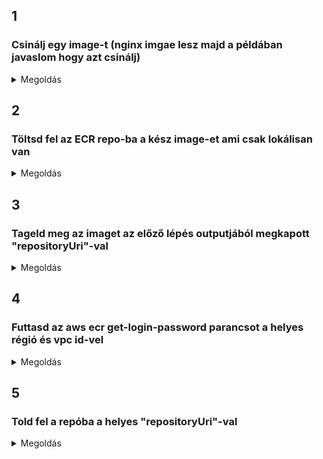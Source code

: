 ## 1
### Csinálj egy image-t (nginx imgae lesz majd a példában javaslom hogy azt csinálj)
<details>
  <summary>Megoldás</summary>

  ```
  Lépj be az EC2 instance-ba és add ki ezt a parancsot:
  docker pull nginx

  Majd ezzel tudod ellenőrizni milyen image-eid vannak:
  docker images
  ```
</details>

## 2
### Töltsd fel az ECR repo-ba a kész image-et ami csak lokálisan van

<details>
  <summary>Megoldás</summary>

  ```
  aws ecr create-repository --repository-name nginx

  Ha minden jól ment ez a kapott output:
  {
    "repository": {
        "registryId": "aws_account_id",
        "repositoryName": "nginx",
        "repositoryArn": "arn:aws:ecr:us-east-1:aws_account_id:repository/nginx",
        "createdAt": 1505337806.0,
        "repositoryUri": "aws_account_id.dkr.ecr.us-east-1.amazonaws.com/nginx"
    }
  }
  ```
</details>

## 3
### Tageld meg az imaget az előző lépés outputjából megkapott "repositoryUri"-val

<details>
  <summary>Megoldás</summary>

  ```
  docker tag nginx:latest aws_account_id.dkr.ecr.us-east-1.amazonaws.com/nginx:latest
  ```
</details>

## 4
### Futtasd az aws ecr get-login-password parancsot a helyes régió és vpc id-vel

<details>
  <summary>Megoldás</summary>

  ```
  aws ecr get-login-password --region us-west-2 | docker login --username AWS --password-stdin 111122223333.dkr.ecr.us-west-2.amazonaws.com/nginx
  ```
</details>

## 5
### Told fel a repóba a helyes "repositoryUri"-val

<details>
  <summary>Megoldás</summary>

  ```
  docker push 111122223333.dkr.ecr.us-east-1.amazonaws.com/nginx:latest
  ```
</details>
